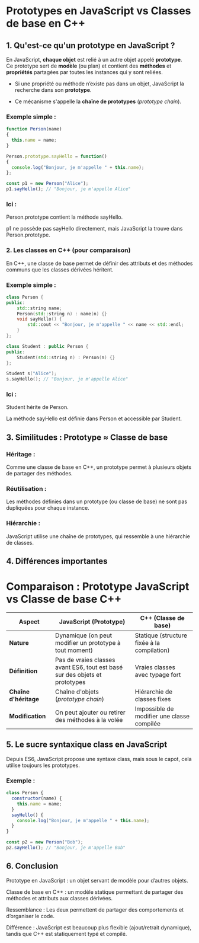 # Prototypes en JavaScript vs Classes de base en C++

## 1. Qu'est-ce qu'un prototype en JavaScript ?

En JavaScript, **chaque objet** est relié à un autre objet appelé **prototype**.  
Ce prototype sert de **modèle** (ou plan) et contient des **méthodes** et **propriétés** partagées par toutes les instances qui y sont reliées.

- Si une propriété ou méthode n’existe pas dans un objet,
JavaScript la recherche dans son **prototype**.

- Ce mécanisme s'appelle la **chaîne de prototypes** (*prototype chain*).

### Exemple simple :

```js
function Person(name)
{
  this.name = name;
}

Person.prototype.sayHello = function()
{
  console.log("Bonjour, je m'appelle " + this.name);
};

const p1 = new Person("Alice");
p1.sayHello(); // "Bonjour, je m'appelle Alice"
```

### Ici :

Person.prototype contient la méthode sayHello.

p1 ne possède pas sayHello directement, mais JavaScript la trouve dans Person.prototype.

### 2. Les classes en C++ (pour comparaison)

En C++, une classe de base permet de définir des attributs et des méthodes communs que les classes dérivées héritent.

### Exemple simple :

```c++
class Person {
public:
    std::string name;
    Person(std::string n) : name(n) {}
    void sayHello() {
        std::cout << "Bonjour, je m'appelle " << name << std::endl;
    }
};

class Student : public Person {
public:
    Student(std::string n) : Person(n) {}
};

Student s("Alice");
s.sayHello(); // "Bonjour, je m'appelle Alice"
```

### Ici :

Student hérite de Person.

La méthode sayHello est définie dans Person et accessible par Student.

## 3. Similitudes : Prototype ≈ Classe de base

### Héritage :

Comme une classe de base en C++, un prototype permet à plusieurs objets de partager des méthodes.

### Réutilisation :

Les méthodes définies dans un prototype (ou classe de base) ne sont pas dupliquées pour chaque instance.

### Hiérarchie :

JavaScript utilise une chaîne de prototypes, qui ressemble à une hiérarchie de classes.

## 4. Différences importantes

# Comparaison : Prototype JavaScript vs Classe de base C++

| Aspect              | JavaScript (Prototype)                    | C++ (Classe de base)                 |
|---------------------|------------------------------------------|-------------------------------------|
| **Nature**          | Dynamique (on peut modifier un prototype à tout moment) | Statique (structure fixée à la compilation) |
| **Définition**      | Pas de vraies classes avant ES6, tout est basé sur des objets et prototypes | Vraies classes avec typage fort |
| **Chaîne d'héritage** | Chaîne d'objets (*prototype chain*)       | Hiérarchie de classes fixes |
| **Modification**    | On peut ajouter ou retirer des méthodes à la volée | Impossible de modifier une classe compilée |


## 5. Le sucre syntaxique class en JavaScript

Depuis ES6, JavaScript propose une syntaxe class, mais sous le capot, cela utilise toujours les prototypes.

### Exemple :

```js
class Person {
  constructor(name) {
    this.name = name;
  }
  sayHello() {
    console.log("Bonjour, je m'appelle " + this.name);
  }
}

const p2 = new Person("Bob");
p2.sayHello(); // "Bonjour, je m'appelle Bob"
```

## 6. Conclusion

Prototype en JavaScript : un objet servant de modèle pour d’autres objets.

Classe de base en C++ : un modèle statique permettant de partager des méthodes et attributs aux classes dérivées.

Ressemblance : Les deux permettent de partager des comportements et d’organiser le code.

Différence : JavaScript est beaucoup plus flexible (ajout/retrait dynamique), tandis que C++ est statiquement typé et compilé.
